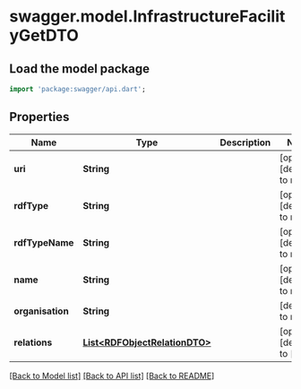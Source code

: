 # swagger.model.InfrastructureFacilityGetDTO

## Load the model package
```dart
import 'package:swagger/api.dart';
```

## Properties
Name | Type | Description | Notes
------------ | ------------- | ------------- | -------------
**uri** | **String** |  | [optional] [default to null]
**rdfType** | **String** |  | [optional] [default to null]
**rdfTypeName** | **String** |  | [optional] [default to null]
**name** | **String** |  | [optional] [default to null]
**organisation** | **String** |  | [default to null]
**relations** | [**List&lt;RDFObjectRelationDTO&gt;**](RDFObjectRelationDTO.md) |  | [optional] [default to []]

[[Back to Model list]](../README.md#documentation-for-models) [[Back to API list]](../README.md#documentation-for-api-endpoints) [[Back to README]](../README.md)


